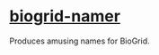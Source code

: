 # [biogrid-namer](http://thenickperson.github.com/biogrid-namer/)
Produces amusing names for BioGrid.
